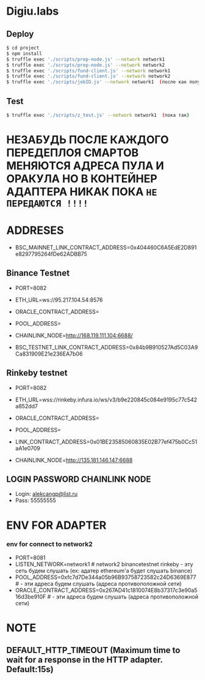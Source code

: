 # Digiu.labs

## Deploy


```bash
$ cd project
$ npm install
$ truffle exec './scripts/prep-node.js' --network network1
$ truffle exec './scripts/prep-node.js' --network network2
$ truffle exec './scripts/fund-client.js' --network network1
$ truffle exec './scripts/fund-client.js' --network network2
$ truffle exec './scripts/jobID.js' --network network1  (после как получили)

```


## Test

```bash
$ truffle exec './scripts/z_test.js' --network network1  (пока так)
```

#  НЕЗАБУДЬ ПОСЛЕ КАЖДОГО ПЕРЕДЕПЛОЯ СМАРТОВ МЕНЯЮТСЯ АДРЕСА ПУЛА И ОРАКУЛА НО В КОНТЕЙНЕР АДАПТЕРА НИКАК ПОКА `НЕ ПЕРЕДАЮТСЯ !!!!`

# ADDRESES

- BSC_MAINNET_LINK_CONTRACT_ADDRESS=0x404460C6A5EdE2D891e8297795264fDe62ADBB75

## Binance Testnet

- PORT=8082
- ETH_URL=ws://95.217.104.54:8576
- ORACLE_CONTRACT_ADDRESS=
- POOL_ADDRESS=


- CHAINLINK_NODE=http://168.119.111.104:6688/
- BSC_TESTNET_LINK_CONTRACT_ADDRESS=0x84b9B910527Ad5C03A9Ca831909E21e236EA7b06


## Rinkeby testnet

- PORT=8082
- ETH_URL=wss://rinkeby.infura.io/ws/v3/b9e220845c084e9195c77c542a852dd7
- ORACLE_CONTRACT_ADDRESS=
- POOL_ADDRESS=

- LINK_CONTRACT_ADDRESS=0x01BE23585060835E02B77ef475b0Cc51aA1e0709
- CHAINLINK_NODE=http://135.181.146.147:6688


## LOGIN PASSWORD CHAINLINK NODE

- Login: alekcangp@list.ru
- Pass: 55555555


# ENV FOR ADAPTER

### env for connect to network2
- PORT=8081
- LISTEN_NETWORK=network1 # network2 binancetestnet rinkeby - эту сеть будем слушать (ex: адатер ethereum'a будет слушать binance)
- POOL_ADDRESS=0xfc7d7De344a05b96B93758723582c24D6369E877  # - эти адреса будем слушать (адреса противоположной сети)
- ORACLE_CONTRACT_ADDRESS=0x267AD41c1810074E8b37317c3e90a516d3be910F # - эти адреса будем слушать (адреса противоположной сети)


# NOTE
## DEFAULT_HTTP_TIMEOUT (Maximum time to wait for a response in the HTTP adapter. Default:15s)